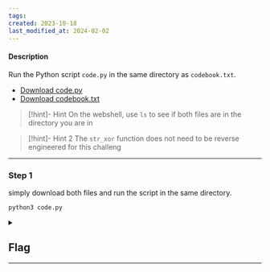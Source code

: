 ```yaml
---
tags: 
created: 2023-10-18
last_modified_at: 2024-02-02
---
```

#### Description
Run the Python script `code.py` in the same directory as `codebook.txt`.

- [Download code.py](https://artifacts.picoctf.net/c/2/code.py)
- [Download codebook.txt](https://artifacts.picoctf.net/c/2/codebook.txt)


> [!hint]- Hint
> On the webshell, use `ls` to see if both files are in the directory you are in

> [!hint]- Hint 2
> The `str_xor` function does not need to be reverse engineered for this challeng


---

### Step 1
simply download both files and run the script in the same directory. 
```
python3 code.py
```


<details>
  <summary><h2>Flag</h2><hr></summary>picoCTF{c0d3b00k_455157_7d102d7a}
</details>